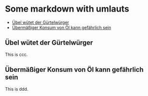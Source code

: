 # Some markdown with umlauts

<!-- toc -->

- [Übel wütet der Gürtelwürger](#übel-wütet-der-gürtelwürger)
- [Übermäßiger Konsum von Öl kann gefährlich sein](#übermäßiger-konsum-von-öl-kann-gefährlich-sein)

<!-- tocstop -->

## Übel wütet der Gürtelwürger

This is ccc.

## Übermäßiger Konsum von Öl kann gefährlich sein

This is ddd.
